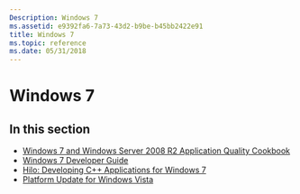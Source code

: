 ```yaml
---
Description: Windows 7
ms.assetid: e9392fa6-7a73-43d2-b9be-b45bb2422e91
title: Windows 7
ms.topic: reference
ms.date: 05/31/2018
---
```


# Windows 7

## In this section

-   [Windows 7 and Windows Server 2008 R2 Application Quality Cookbook](./win7appqual/windows-7-application-quality-cookbook.md)
-   [Windows 7 Developer Guide](./win7devguide/windows-7-developer-guide.md)
-   [Hilo: Developing C++ Applications for Windows 7](/previous-versions/msdn10/ff795783(v=msdn.10))
-   [Platform Update for Windows Vista](./win7ip/platform-update-for-windows-vista-portal.md)

 

 